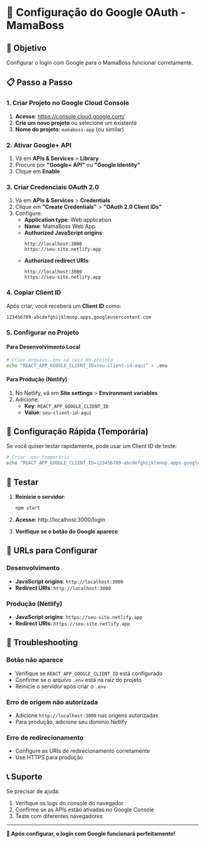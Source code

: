 # 🔐 Configuração do Google OAuth - MamaBoss

## 🎯 **Objetivo**
Configurar o login com Google para o MamaBoss funcionar corretamente.

## 📋 **Passo a Passo**

### **1. Criar Projeto no Google Cloud Console**

1. **Acesse**: https://console.cloud.google.com/
2. **Crie um novo projeto** ou selecione um existente
3. **Nome do projeto**: `mamaboss-app` (ou similar)

### **2. Ativar Google+ API**

1. Vá em **APIs & Services** > **Library**
2. Procure por **"Google+ API"** ou **"Google Identity"**
3. Clique em **Enable**

### **3. Criar Credenciais OAuth 2.0**

1. Vá em **APIs & Services** > **Credentials**
2. Clique em **"Create Credentials"** > **"OAuth 2.0 Client IDs"**
3. Configure:
   - **Application type**: Web application
   - **Name**: MamaBoss Web App
   - **Authorized JavaScript origins**:
     ```
     http://localhost:3000
     https://seu-site.netlify.app
     ```
   - **Authorized redirect URIs**:
     ```
     http://localhost:3000
     https://seu-site.netlify.app
     ```

### **4. Copiar Client ID**

Após criar, você receberá um **Client ID** como:
```
123456789-abcdefghijklmnop.apps.googleusercontent.com
```

### **5. Configurar no Projeto**

#### **Para Desenvolvimento Local**
```bash
# Criar arquivo .env na raiz do projeto
echo "REACT_APP_GOOGLE_CLIENT_ID=seu-client-id-aqui" > .env
```

#### **Para Produção (Netlify)**
1. No Netlify, vá em **Site settings** > **Environment variables**
2. Adicione:
   - **Key**: `REACT_APP_GOOGLE_CLIENT_ID`
   - **Value**: `seu-client-id-aqui`

## 🔧 **Configuração Rápida (Temporária)**

Se você quiser testar rapidamente, pode usar um Client ID de teste:

```bash
# Criar .env temporário
echo "REACT_APP_GOOGLE_CLIENT_ID=123456789-abcdefghijklmnop.apps.googleusercontent.com" > .env
```

## 🚀 **Testar**

1. **Reinicie o servidor**:
   ```bash
   npm start
   ```

2. **Acesse**: http://localhost:3000/login

3. **Verifique se o botão do Google aparece**

## 🎯 **URLs para Configurar**

### **Desenvolvimento**
- **JavaScript origins**: `http://localhost:3000`
- **Redirect URIs**: `http://localhost:3000`

### **Produção (Netlify)**
- **JavaScript origins**: `https://seu-site.netlify.app`
- **Redirect URIs**: `https://seu-site.netlify.app`

## 🚨 **Troubleshooting**

### **Botão não aparece**
- Verifique se `REACT_APP_GOOGLE_CLIENT_ID` está configurado
- Confirme se o arquivo `.env` está na raiz do projeto
- Reinicie o servidor após criar o `.env`

### **Erro de origem não autorizada**
- Adicione `http://localhost:3000` nas origens autorizadas
- Para produção, adicione seu domínio Netlify

### **Erro de redirecionamento**
- Configure as URIs de redirecionamento corretamente
- Use HTTPS para produção

## 📞 **Suporte**

Se precisar de ajuda:
1. Verifique os logs do console do navegador
2. Confirme se as APIs estão ativadas no Google Console
3. Teste com diferentes navegadores

---

**🎉 Após configurar, o login com Google funcionará perfeitamente!** 
